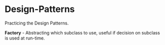# Design-Patterns
Practicing the Design Patterns.

**Factory** - Abstracting which subclass to use, useful if decision on subclass is used at run-time.

